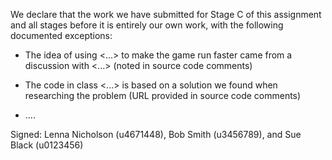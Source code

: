 We declare that the work we have submitted for Stage C of this assignment and all stages before it is entirely our own work, with the following documented exceptions:

* The idea of using <...> to make the game run faster came from a discussion with <...> (noted in source code comments)

* The code in class <...> is based on a solution we found when researching the problem (URL provided in source code comments)

*  ....

Signed: Lenna Nicholson (u4671448), Bob Smith (u3456789), and Sue Black (u0123456)
